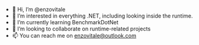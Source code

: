 - 👋 Hi, I’m @enzovitale
- 👀 I’m interested in everything .NET, including looking inside the runtime.
- 🌱 I’m currently learning BenchmarkDotNet
- 💞️ I’m looking to collaborate on runtime-related projects
- 📫 You can reach me on enzovitale@outlook.com

<!---
enzovitale/enzovitale is a ✨ special ✨ repository because its `README.md` (this file) appears on your GitHub profile.
You can click the Preview link to take a look at your changes.
--->
